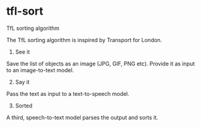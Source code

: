 # tfl-sort
TfL sorting algorithm

The TfL sorting algorithm is inspired by Transport for London.

1. See it

Save the list of objects as an image (JPG, GIF, PNG etc). Provide it as input to an image-to-text model.

2. Say it

Pass the text as input to a text-to-speech model.

3. Sorted

A third, speech-to-text model parses the output and sorts it.
